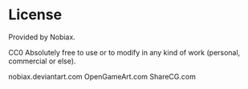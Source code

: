 # License

Provided by Nobiax.

CC0 Absolutely free to use or to modify in any kind of work (personal, commercial or else).

nobiax.deviantart.com
OpenGameArt.com
ShareCG.com